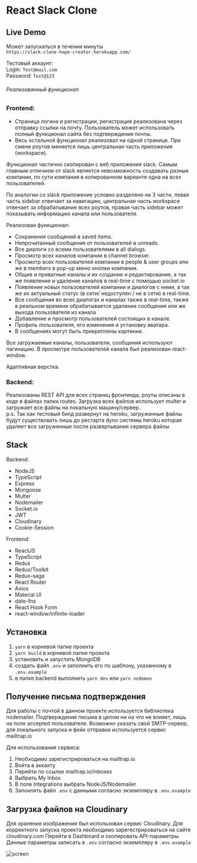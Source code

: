 # React Slack Clone

## Live Demo
Может запускаться в течении минуты\
`https://slack-clone-hope-creator.herokuapp.com/`

Тестовый аккаунт: \
Login: `Test@mail.com`\
Password: `Test@123`

###### Реализованный функционал
### Frontend:
* Страница логина и регистрации, регистрация реализована через отправку ссылки на почту. Пользователь может использовать полный функционал сайта без подтверждения почты.
* Весь остальной функционал реализовал на одной странице. При смене роутов меняется лишь центральная часть приложения (workspace).
 
Функционал частично скопирован с веб приложения slack. Самым главным отличием от slack является невозможность создавать разные компании, по сути компания в копированном варианте одна на всех пользователей.  

По аналогии со slack приложение условно разделено на 3 части, левая часть sidebar отвечает за навигацию, центральная часть workspace отвечает за обрабатывание всех роутов, правая часть sidebar может показывать информацию канала или пользователя.

Реализован функционал:
* Сохранения сообщений в saved items.
* Непрочитанный сообщения от пользователей в unreads.
* Все диалоги со всеми пользователями в all dialogs.
* Просмотр всех каналов компании в channel browser.
* Просмотр всех пользователей компании в people & user groups или же в members в pop-up меню кнопки компании.
* Общие и приватные каналы и их создание и редактирование, а так же появление и удаление каналов в real-time с помощью socket.io
* Появление новых пользователей компании и диалогов с ними, а так же их актуальный статус (в сети/ недоступен / не в сети) в real-time.
* Все сообщения во всех диалогах и каналах также в real-time, также в реальном времени обрабатывается удаление сообщения или же выхода пользователя из канала 
* Добавление и просмотр пользователей состоящих в канале.
* Профиль пользователя, его изменения и установку аватара.
* В сообщениях могут быть прикреплены картинки.

Все загружаемые каналы, пользователи, сообщения используют пагинацию. В просмотре пользователей канала был реализован react-window.

Адаптивная верстка.

### Backend:  
Реализованы REST API для всех страниц фронтенда, роуты описаны в коде в файлах папки routes.
Загрузка всех файлов использует multer и загружает все файлы на локальную машину/сервер.  
p.s. Так как тестовый билд развернут на heroku, загруженные файлы будут существовать лишь до рестарта dyno системы heroku которая удаляет все загруженные после развертывания сервера файлы

## Stack

Backend:
* NodeJS
* TypeScript
* Express
* Mongoose
* Multer
* Nodemailer
* Socket.io
* JWT
* Cloudinary
* Cookie-Session

Frontend:
* ReactJS
* TypeScript
* Redux
* Redux/Toolkit
* Redux-saga
* React Router
* Axios
* Material UI
* date-fns
* React Hook Form
* react-window/infinite-loader

## Установка

1. `yarn` в корневой папке проекта
2. `yarn build` в корневой папке проекта
3. установить и запустить MongoDB
4. создать файл `.env` и заполнить его по шаблону, указанному в `.env.example`
5. в папке backend выполнить `yarn dev` или `yarn nodemon`

## Получение письма подтверждения
Для работы с почтой в данном проекте используется библиотека nodemailer. Подтверждения письма в целом ни на что не влияет, лишь на поле accepted пользователя. Возможно указать свой SMTP-сервер, для локального запуска и фейк отправки используется сервис mailtrap.io

Для использования сервиса: 
1. Необходимо зарегистрироваться на mailtrap.io
2. Войта в аккакту
3. Перейти по ссылке mailtrap.io/inboxes
4. Выбрать My Inbox
5. В поле Integrations выбрать NodeJS/Nodemailer
6. Запонлить файл `.env` с данными согласно экземпляру в `.env.example`

## Загрузка файлов на Cloudinary
Для хранения изображения был использован сервис Cloudinary.
Для корректного запуска проекта необходимо зарегестрироваться на сайте cloudinary.com
Перейти в Dashboard и скопировать API-параметры. Данные параметры записать в `.env` согласно экземпляру в `.env.example`

![screen](https://user-images.githubusercontent.com/72225013/127026279-629aee3b-0eda-4c34-af24-aeb75fe74444.png)
